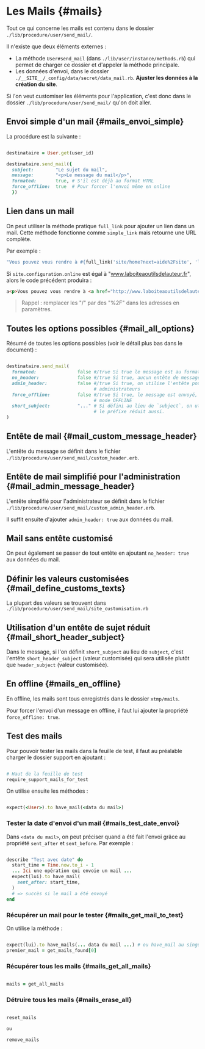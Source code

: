 # Les Mails {#mails}


Tout ce qui concerne les mails est contenu dans le dossier `./lib/procedure/user/send_mail/`.

Il n'existe que deux éléments externes :

* La méthode `User#send_mail` (dans `./lib/user/instance/methods.rb`) qui permet de charger ce dossier et d'appeler la méthode principale.
* Les données d'envoi, dans le dossier `./__SITE__/_config/data/secret/data_mail.rb`. **Ajuster les données à la création du site**.

Si l'on veut customiser les éléments pour l'application, c'est donc dans le dossier `./lib/procedure/user/send_mail/` qu'on doit aller.

## Envoi simple d'un mail {#mails_envoi_simple}

La procédure est la suivante :

```ruby

destinataire = User.get(user_id)

destinataire.send_mail({
  subject:        "Le sujet du mail",
  message:        "<p>Le message du mail</p>",
  formated:       true, # S'il est déjà au format HTML
  force_offline:  true  # Pour forcer l'envoi même en online
  })

```

## Lien dans un mail

On peut utiliser la méthode pratique `full_link` pour ajouter un lien dans un mail. Cette méthode fonctionne comme `simple_link` mais retourne une URL complète.

Par exemple :

```ruby
"Vous pouvez vous rendre à #{full_link('site/home?next=aide%2Fsite', 'l’accueil du site', 'exergue')} pour trouver ces informations."
```

Si `site.configuration.online` est égal à "www.laboiteaoutilsdelauteur.fr", alors le code précédent produira :

```html
a<p>Vous pouvez vous rendre à <a href="http://www.laboiteaoutilsdelauteur.fr?next=aide%2Fsite" class="exergue">l’accueil du site</a> pour trouver ces informations.</p>
```


> Rappel : remplacer les "/" par des "%2F" dans les adresses en paramètres.

## Toutes les options possibles {#mail_all_options}

Résumé de toutes les options possibles (voir le détail plus bas dans le document) :

```ruby

destinataire.send_mail(
  formated:               false #/true Si true le message est au format HTML
  no_header:              false #/true Si true, aucun entête de message
  admin_header:           false #/true Si true, on utilise l'entête pour les
                                # administrateurs
  force_offline:          false #/true Si true, le message est envoyé, même en
                                # mode OFFLINE
  short_subject:          "..." # Si défini au lieu de `subject`, on utilise
                                # le préfixe réduit aussi.
)

```


## Entête de mail {#mail_custom_message_header}

L'entête du message se définit dans le fichier `./lib/procedure/user/send_mail/custom_header.erb`.

## Entête de mail simplifié pour l'administration {#mail_admin_message_header}

L'entête simplifié pour l'administrateur se définit dans le fichier `./lib/procedure/user/send_mail/custom_admin_header.erb`.

Il suffit ensuite d'ajouter `admin_header: true` aux données du mail.

## Mail sans entête customisé

On peut également se passer de tout entête en ajoutant `no_header: true` aux données du mail.

## Définir les valeurs customisées {#mail_define_customs_texts}

La plupart des valeurs se trouvent dans `./lib/procedure/user/send_mail/site_customisation.rb`

## Utilisation d'un entête de sujet réduit {#mail_short_header_subject}

Dans le message, si l'on définit `short_subject` au lieu de `subject`, c'est l'entête `short_header_subject` (valeur customisée) qui sera utilisée plutôt que `header_subject` (valeur customisée).


## En offline {#mails_en_offline}

En offline, les mails sont tous enregistrés dans le dossier `xtmp/mails`.

Pour forcer l'envoi d'un message en offline, il faut lui ajouter la propriété `force_offline: true`.


## Test des  mails

Pour pouvoir tester les mails dans la feuille de test, il faut au préalable charger le dossier support en ajoutant :

```ruby

# Haut de la feuille de test
require_support_mails_for_test

```

On utilise ensuite les méthodes :

```ruby

expect(<User>).to have_mail(<data du mail>)

```

### Tester la date d'envoi d'un mail {#mails_test_date_envoi}

Dans `<data du mail>`, on peut préciser quand a été fait l'envoi grâce au propriété `sent_after` et `sent_before`. Par exemple :

```ruby

describe "Test avec date" do
  start_time = Time.now.to_i - 1
  ... Ici une opération qui envoie un mail ...
  expect(lui).to have_mail(
    sent_after: start_time,
  )
  # => succès si le mail a été envoyé
end

```

### Récupérer un mail pour le tester {#mails_get_mail_to_test}

On utilise la méthode :

```ruby

expect(lui).to have_mails(... data du mail ...) # ou have_mail au singulier
premier_mail = get_mails_found[0]

```

### Récupérer tous les mails {#mails_get_all_mails}

```ruby

mails = get_all_mails

```

### Détruire tous les mails {#mails_erase_all}

```ruby

reset_mails

ou

remove_mails

```

